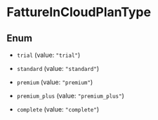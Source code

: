 # FattureInCloudPlanType

## Enum


* `trial` (value: `"trial"`)

* `standard` (value: `"standard"`)

* `premium` (value: `"premium"`)

* `premium_plus` (value: `"premium_plus"`)

* `complete` (value: `"complete"`)


